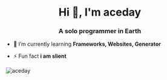 <h1 align="center">Hi 👋, I'm aceday</h1>
<h3 align="center">A solo programmer in Earth</h3>


- 🌱 I’m currently learning **Frameworks, Websites, Generator**

- ⚡ Fun fact **i am slient**
<p>&nbsp;<img align="center" src="https://github-readme-stats.vercel.app/api?username=aceday&show_icons=true&locale=en" alt="aceday" /></p>
<!-- - <p><img align="center" src="https://github-readme-streak-stats.herokuapp.com/?user=aceday&" alt="aceday" /></p> -->
